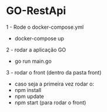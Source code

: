 # GO-RestApi

1 - Rode o docker-compose.yml
  * docker-compose up

 
2 - rodar a aplicação GO
  * go run main.go


3 - rodar o front (dentro da pasta front)
  * caso seja a primeira vez rodar o: 
  * npm install
  * npm update
  * npm start (para rodar o front)
  
